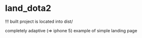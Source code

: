 # land_dota2

!!! 
built project is located into dist/


completely adaptive (=> iphone 5) example of simple landing page
